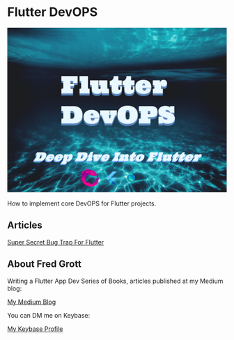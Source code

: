 # Flutter DevOPS

![Flutter DevOps](./media/flutter-devops.png)

How to implement core DevOPS for Flutter projects.

## Articles

[Super Secret Bug Trap For Flutter](https://medium.com/geekculture/super-secret-bug-trap-for-flutter-c89d36974b96)

## About Fred Grott

Writing a Flutter App Dev Series of Books, articles published at my Medium blog:

[My Medium Blog](https://fredgrott.medium.com)

You can DM me on Keybase:


[My Keybase Profile](https://keybase.io/fredgrott)

